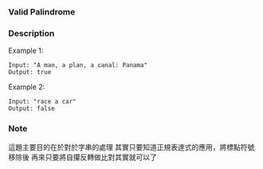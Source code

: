 ### Valid Palindrome

### Description

Example 1:

```
Input: "A man, a plan, a canal: Panama"
Output: true
```

Example 2:

```
Input: "race a car"
Output: false
```

### Note

這題主要目的在於對於字串的處理
其實只要知道正規表達式的應用，將標點符號移除後
再來只要將自攥反轉做比對其實就可以了
